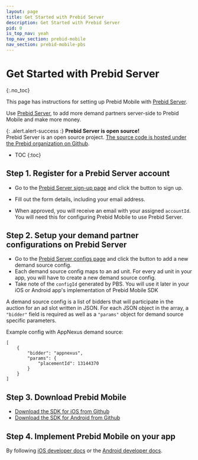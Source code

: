 ```yaml
---
layout: page
title: Get Started with Prebid Server 
description: Get Started with Prebid Server
pid: 0
is_top_nav: yeah
top_nav_section: prebid-mobile
nav_section: prebid-mobile-pbs
---
```


<div class="bs-docs-section" markdown="1">

# Get Started with Prebid Server
{:.no_toc}

This page has instructions for setting up Prebid Mobile with [Prebid Server](https://prebid.adnxs.com).

Use [Prebid Server](https://prebid.adnxs.com), to add more demand partners server-side to Prebid Mobile and make more money.

{: .alert.alert-success :}
**Prebid Server is open source!**  
Prebid Server is an open source project.  [The source code is hosted under the Prebid organization on Github](https://github.com/prebid/prebid-server).

* TOC
{:toc}

## Step 1. Register for a Prebid Server account

- Go to the [Prebid Server sign-up page](https://prebid.adnxs.com) and click the button to sign up.

- Fill out the form details, including your email address.

- When approved, you will receive an email with your assigned `accountId`. You will need this for configuring Prebid Mobile to use Prebid Server.

## Step 2. Setup your demand partner configurations on Prebid Server

- Go to the [Prebid Server configs page](https://prebid.adnxs.com/configs/) and click the button to add a new demand source config.
- Each demand source config maps to an ad unit. For every ad unit in your app, you will have to create a new demand source config.
- Take note of the `configId` generated by PBS. You will use it later in your iOS or Android app's implementation of Prebid Mobile SDK

A demand source config is a list of bidders that will participate in the auction for an ad slot written in JSON. For each JSON object in the array, a `"bidder"` field is required as well as a `"params"` object for demand source specific parameters.

Example config with AppNexus demand source:

```
[
    {
    	"bidder": "appnexus",
    	"params": {
    	    "placementId": 13144370
        }
    }
]
```

## Step 3. Download Prebid Mobile

- [Download the SDK for iOS from Github](https://github.com/prebid/prebid-mobile-ios)
- [Download the SDK for Android from Github](https://github.com/prebid/prebid-mobile-android)

## Step 4. Implement Prebid Mobile on your app

By following [iOS developer docs]({{site.github.url}}/prebid-mobile/code-integration-ios.html) or the [Android developer docs]({{site.github.url}}/prebid-mobile/code-integration-android.html).

</div>
